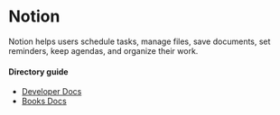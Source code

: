 # Notion

Notion helps users schedule tasks, manage files, save documents, set reminders, keep agendas, and organize their work.

#### Directory guide

- [Developer Docs](/developer-docs/DOCS-DEVELOPER.md)
- [Books Docs](book-docs/DOCS-BOOK.md)

